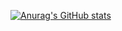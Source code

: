 [![Anurag's GitHub stats](https://github-readme-stats.vercel.app/api?username=mrrsh2000)](https://github.com/anuraghazra/github-readme-stats)
